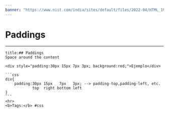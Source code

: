 ```yaml
---
banner: "https://www.niit.com/india/sites/default/files/2022-04/HTML_1920x565px.jpg"
---
```


# Paddings
<hr> 

``````ad-danger
title:## Paddings
Space around the content

<div style="padding:30px 15px 7px 3px; background:red;">Ejemplo</div>

```css
div{
	padding:30px 15px   7px   3px; --> padding-top,padding-left, etc.
			top  right bottom left
}
```
<hr>
<b>Tags:</b> #css 